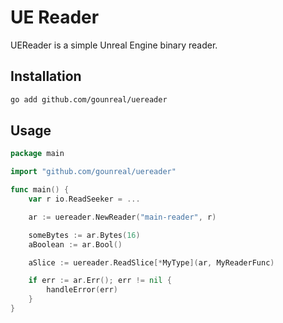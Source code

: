 # UE Reader

UEReader is a simple Unreal Engine binary reader.

## Installation

```bash
go add github.com/gounreal/uereader
```

## Usage

```go
package main

import "github.com/gounreal/uereader"

func main() {
    var r io.ReadSeeker = ...

    ar := uereader.NewReader("main-reader", r)

    someBytes := ar.Bytes(16)
    aBoolean := ar.Bool()

    aSlice := uereader.ReadSlice[*MyType](ar, MyReaderFunc)

    if err := ar.Err(); err != nil {
        handleError(err)
    }
}
```
